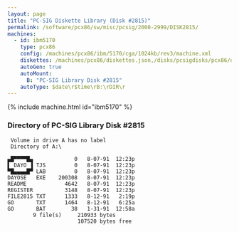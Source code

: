 ```yaml
---
layout: page
title: "PC-SIG Diskette Library (Disk #2815)"
permalink: /software/pcx86/sw/misc/pcsig/2000-2999/DISK2815/
machines:
  - id: ibm5170
    type: pcx86
    config: /machines/pcx86/ibm/5170/cga/1024kb/rev3/machine.xml
    diskettes: /machines/pcx86/diskettes.json,/disks/pcsigdisks/pcx86/diskettes.json
    autoGen: true
    autoMount:
      B: "PC-SIG Library Disk #2815"
    autoType: $date\r$time\rB:\rDIR\r
---
```


{% include machine.html id="ibm5170" %}

### Directory of PC-SIG Library Disk #2815

     Volume in drive A has no label
     Directory of A:\

    ▄█▀▀▀▀█▄             0   8-07-91  12:23p
    ▌ DAYO ▐ TJS         0   8-07-91  12:23p
    ▀█▄▄▄▄█▀ LAB         0   8-07-91  12:23p
    DAYOSE   EXE    200308   8-07-91  12:23p
    README            4642   8-07-91  12:23p
    REGISTER          3148   8-07-91  12:23p
    FILE2815 TXT      1333   8-12-91   2:19p
    GO       TXT      1464   8-12-91   6:25a
    GO       BAT        38   1-31-91  12:58a
            9 file(s)     210933 bytes
                          107520 bytes free
